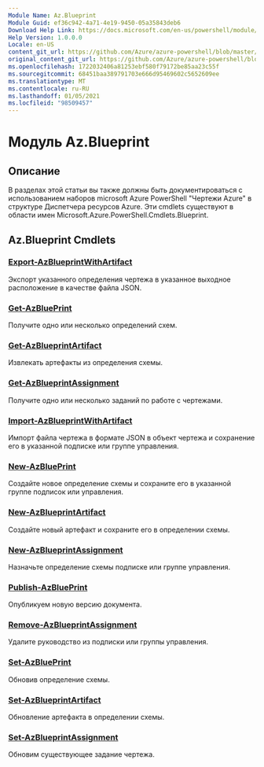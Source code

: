 ```yaml
---
Module Name: Az.Blueprint
Module Guid: ef36c942-4a71-4e19-9450-05a35843deb6
Download Help Link: https://docs.microsoft.com/en-us/powershell/module/az.blueprint
Help Version: 1.0.0.0
Locale: en-US
content_git_url: https://github.com/Azure/azure-powershell/blob/master/src/Blueprint/Blueprint/help/Az.Blueprint.md
original_content_git_url: https://github.com/Azure/azure-powershell/blob/master/src/Blueprint/Blueprint/help/Az.Blueprint.md
ms.openlocfilehash: 1722032406a81253ebf580f79172be85aa23c55f
ms.sourcegitcommit: 68451baa389791703e666d95469602c5652609ee
ms.translationtype: MT
ms.contentlocale: ru-RU
ms.lasthandoff: 01/05/2021
ms.locfileid: "98509457"
---
```

# Модуль Az.Blueprint
## Описание
В разделах этой статьи вы также должны быть документироваться с использованием наборов microsoft Azure PowerShell "Чертежи Azure" в структуре Диспетчера ресурсов Azure. Эти cmdlets существуют в области имен Microsoft.Azure.PowerShell.Cmdlets.Blueprint.

## Az.Blueprint Cmdlets
### [Export-AzBlueprintWithArtifact](Export-AzBlueprintWithArtifact.md)
Экспорт указанного определения чертежа в указанное выходное расположение в качестве файла JSON. 

### [Get-AzBluePrint](Get-AzBlueprint.md)
Получите одно или несколько определений схем.

### [Get-AzBlueprintArtifact](Get-AzBlueprintArtifact.md)
Извлекать артефакты из определения схемы.

### [Get-AzBlueprintAssignment](Get-AzBlueprintAssignment.md)
Получите одно или несколько заданий по работе с чертежами.

### [Import-AzBlueprintWithArtifact](Import-AzBlueprintWithArtifact.md)
Импорт файла чертежа в формате JSON в объект чертежа и сохранение его в указанной подписке или группе управления.

### [New-AzBluePrint](New-AzBlueprint.md)
Создайте новое определение схемы и сохраните его в указанной группе подписок или управления.

### [New-AzBlueprintArtifact](New-AzBlueprintArtifact.md)
Создайте новый артефакт и сохраните его в определении схемы.

### [New-AzBlueprintAssignment](New-AzBlueprintAssignment.md)
Назначьте определение схемы подписке или группе управления.

### [Publish-AzBluePrint](Publish-AzBlueprint.md)
Опубликуем новую версию документа.

### [Remove-AzBlueprintAssignment](Remove-AzBlueprintAssignment.md)
Удалите руководство из подписки или группы управления.

### [Set-AzBluePrint](Set-AzBlueprint.md)
Обновив определение схемы.

### [Set-AzBlueprintArtifact](Set-AzBlueprintArtifact.md)
Обновление артефакта в определении схемы.

### [Set-AzBlueprintAssignment](Set-AzBlueprintAssignment.md)
Обновим существующее задание чертежа.

